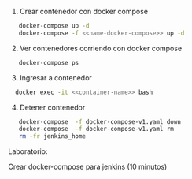 1. Crear contenedor con docker compose

 ```bash
    docker-compose up -d
    docker-compose -f <<name-docker-compose>> up -d

 ```

2. Ver contenedores corriendo con docker compose

 ```bash
    docker-compose ps
 ```

3. Ingresar a contenedor

 ```bash
   docker exec -it <<container-name>> bash
 ```
4. Detener contenedor
 ```bash
    docker-compose  -f docker-compose-v1.yaml down
    docker-compose  -f docker-compose-v1.yaml rm
    rm -fr jenkins_home
 ```

Laboratorio:

Crear docker-compose para jenkins (10 minutos)
